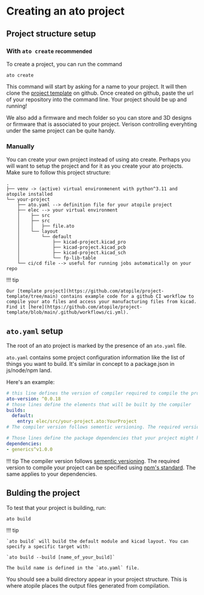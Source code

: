 # Creating an ato project

## Project structure setup

### With `ato create` <small>recommended</small>

To create a project, you can run the command

```
ato create
```

This command will start by asking for a name to your project. It will then clone the [project template](https://github.com/atopile/project-template) on github. Once created on github, paste the url of your repository into the command line. Your project should be up and running!

We also add a firmware and mech folder so you can store and 3D designs or firmware that is associated to your project. Verison controlling everyhting under the same project can be quite handy.

### Manually

You can create your own project instead of using ato create. Perhaps you will want to setup the project and for it as you create your ato projects. Make sure to follow this project structure:

```{ .no-copy }
.
├── venv -> (active) virtual environmenent with python^3.11 and atopile installed
└── your-project
    ├── ato.yaml --> definition file for your atopile project
    ├── elec --> your virtual environment
    │    ├── src
    │    ├── src
    │    │   ├── file.ato
    │    └── layout
    │        └── default
    │            ├── kicad-project.kicad_pro
    │            ├── kicad-project.kicad_pcb
    │            ├── kicad-project.kicad_sch
    │            └── fp-lib-table
    └── ci/cd file --> useful for running jobs automatically on your repo
```

!!! tip

    Our [template project](https://github.com/atopile/project-template/tree/main) contains example code for a github CI workflow to compile your ato files and access your manufacturing files from kicad. Find it [here](https://github.com/atopile/project-template/blob/main/.github/workflows/ci.yml).

## `ato.yaml` setup

The root of an ato project is marked by the presence of an `ato.yaml` file.

`ato.yaml` contains some project configuration information like the list of things you want to build. It's similar in concept to a package.json in js/node/npm land.

Here's an example:

```yaml
# this line defines the version of compiler required to compile the project
ato-version: ^0.0.18
# those lines define the elements that will be built by the compiler
builds:
  default:
    entry: elec/src/your-project.ato:YourProject
# The compiler version follows sementic versioning. The required version to compile your project can be specified using npm's standard.

# Those lines define the package dependencies that your project might have. You can specify the exact version of the package you want using semantic versioning.
dependencies:
- generics^v1.0.0
```

!!! tip
    The compiler version follows [sementic versioning](https://semver.org). The required version to compile your project can be specified using [npm's standard](https://docs.npmjs.com/about-semantic-versioning). The same applies to your dependencies.

## Bulding the project

To test that your project is building, run:

`ato build`

!!! tip

    `ato build` will build the default module and kicad layout. You can specify a specific target with:

    `ato build --build [name_of_your_build]`

    The build name is defined in the `ato.yaml` file.

You should see a build directory appear in your project structure. This is where atopile places the output files generated from compilation.

<!---
TODO: what should the user expect to see
-->